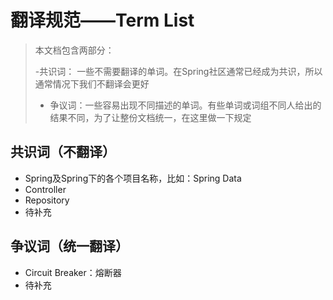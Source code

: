 # 翻译规范——Term List


>  本文档包含两部分：
>
>  -共识词： 一些不需要翻译的单词。在Spring社区通常已经成为共识，所以通常情况下我们不翻译会更好
>  - 争议词：一些容易出现不同描述的单词。有些单词或词组不同人给出的结果不同，为了让整份文档统一，在这里做一下规定

## 共识词（不翻译）

- Spring及Spring下的各个项目名称，比如：Spring Data
- Controller
- Repository
- 待补充

## 争议词（统一翻译）

- Circuit Breaker：熔断器
- 待补充